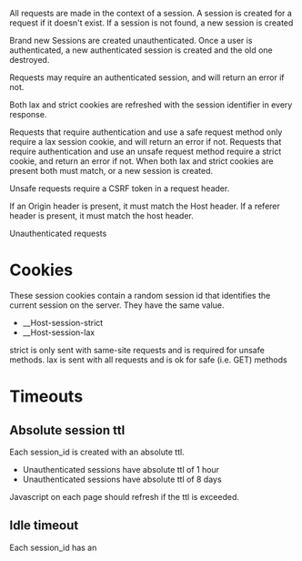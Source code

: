 All requests are made in the context of a session. A session is created for a request if it doesn't exist.
If a session is not found, a new session is created

Brand new Sessions are created unauthenticated. Once a user is authenticated, a new authenticated session is created and the old one destroyed.

Requests may require an authenticated session, and will return an error if not.

Both lax and strict cookies are refreshed with the session identifier in every response.

Requests that require authentication and use a safe request method only require a lax session cookie, and will return an error if not.
Requests that require authentication and use an unsafe request method require a strict cookie, and return an error if not.
When both lax and strict cookies are present both must match, or a new session is created.

Unsafe requests require a CSRF token in a request header.

If an Origin header is present, it must match the Host header.
If a referer header is present, it must match the host header.

Unauthenticated requests


# Cookies

These session cookies contain a random session id that identifies the current session on the server. They have the same value.
- __Host-session-strict
- __Host-session-lax

strict is only sent with same-site requests and is required for unsafe methods.
lax is sent with all requests and is ok for safe (i.e. GET) methods

# Timeouts


## Absolute session ttl
Each session_id is created with an absolute ttl.
- Unauthenticated sessions have absolute ttl of 1 hour
- Unauthenticated sessions have absolute ttl of 8 days

Javascript on each page should refresh if the ttl is exceeded.

## Idle timeout
Each session_id has an
